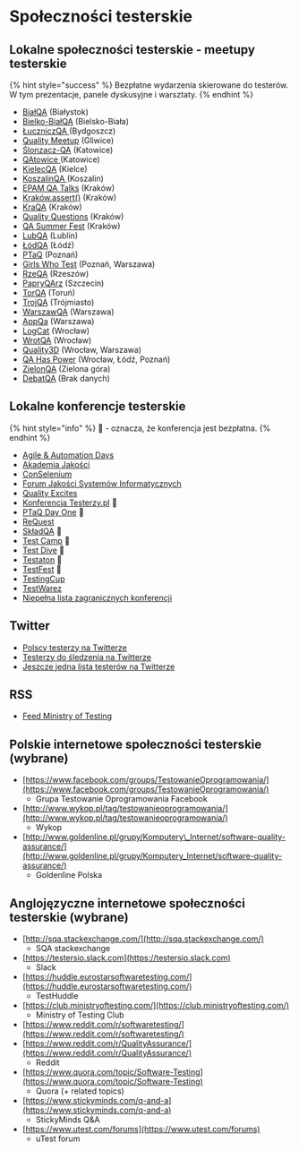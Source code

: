 # Społeczności testerskie

## Lokalne społeczności testerskie - meetupy testerskie

{% hint style="success" %}
Bezpłatne wydarzenia skierowane do testerów. W tym prezentacje, panele dyskusyjne i warsztaty.
{% endhint %}

* [BiałQA](https://www.facebook.com/groups/BialQA/) \(Białystok\)
* [Bielko-BiałQA](https://www.facebook.com/groups/2562108134001630/) \(Bielsko-Biała\)
* [ŁuczniczQA ](https://www.facebook.com/LuczniczQA/)\(Bydgoszcz\)
* [Quality Meetup](https://www.meetup.com/Quality-Meetup/) \(Gliwice\)
* [Ślonzacz-QA](https://www.facebook.com/slonzaczqa/) \(Katowice\)
* [QAtowice ](https://crossweb.pl/en/event-series/qatowice-meetup/)\(Katowice\)
* [KielecQA](https://www.facebook.com/kielecqa/) \(Kielce\)
* [KoszalinQA ](https://www.meetup.com/en-AU/KoszalinQA) \(Koszalin\)
* [EPAM QA Talks](https://www.facebook.com/Epam.Poland/) \(Kraków\)
* [Kraków.assert\(\)](https://www.meetup.com/pl-PL/krakow-assert/) \(Kraków\)
* [KraQA](https://www.meetup.com/KraQA-pl/) \(Kraków\)
* [Quality Questions](https://www.meetup.com/High-Quality-Code-Fans/) \(Kraków\)
* [QA Summer Fest](https://www.facebook.com/miquido/) \(Kraków\)
* [LubQA](https://www.facebook.com/LubQA/) \(Lublin\)
* [ŁódQA](https://www.facebook.com/LodQA/) \(Łódź\)
* [PTaQ](https://www.facebook.com/PTaQGroup/) \(Poznań\)
* [Girls Who Test](https://www.facebook.com/girls.who.test/) \(Poznań, Warszawa\)
* [RzeQA](https://www.facebook.com/rzeqa/) \(Rzeszów\)
* [PapryQArz](https://www.facebook.com/papryQArz/) \(Szczecin\)
* [TorQA](https://www.facebook.com/torqatorun/) \(Toruń\)
* [TrojQA](https://www.facebook.com/trojqa/) \(Trójmiasto\)
* [WarszawQA](https://www.facebook.com/WarszawQA) \(Warszawa\)
* [AppQa](https://www.facebook.com/AppQaMeetup/) \(Warszawa\)
* [LogCat](https://www.facebook.com/LogCatMeetup/) \(Wrocław\)
* [WrotQA](https://www.facebook.com/WrotQA/) \(Wrocław\)
* [Quality3D](https://www.facebook.com/SjsiOrg/) \(Wrocław, Warszawa\)
* [QA Has Power](https://www.facebook.com/StxNext/) \(Wrocław, Łódź, Poznań\)
* [ZielonQA](https://www.facebook.com/globallogicpoland) \(Zielona góra\)
* [DebatQA](https://www.facebook.com/DebatQA/) \(Brak danych\)

## Lokalne konferencje testerskie

{% hint style="info" %}
🙋 - oznacza, że konferencja jest bezpłatna.
{% endhint %}

* [Agile & Automation Days](https://aadays.pl/)
* [Akademia Jakości](http://successpoint.pl/)
* [ConSelenium](http://conselenium.pl/)
* [Forum Jakości Systemów Informatycznych ](https://www.computerworld.pl/)
* [Quality Excites](https://www.qualityexcites.pl)
* [Konferencja Testerzy.pl](http://konferencja.testerzy.pl/) 🙋
* [PTaQ Day One](http://dayone.ptaq.org/) 🙋
* [ReQuest](https://ReQuest.pl)
* [SkładQA](http://kraqa.pl/) 🙋
* [Test Camp](https://testcamp.pl/) 🙋
* [Test Dive](http://www.testdive.pl/) 🙋
* [Testaton](http://testaton.pl/) 🙋
* [TestFest](https://testfest.pl/) 🙋
* [TestingCup](http://testingcup.pl/)
* [TestWarez](https://testwarez.pl)
* [Niepełna lista zagranicznych konferencji](https://testingconferences.org/)

## Twitter

* [Polscy testerzy na Twitterze](https://twitter.com/PWicherski/lists/polscy-testerzy)
* [Testerzy do śledzenia na Twitterze](https://twitter.com/kinofrost/lists/testers-to-follow)
* [Jeszcze jedna lista testerów na Twitterze](https://twitter.com/SheyMouse/lists/test-tweeps)

## RSS

* [Feed Ministry of Testing](https://www.ministryoftesting.com/feeds/blogs)

## Polskie internetowe społeczności testerskie \(wybrane\)

* [https://www.facebook.com/groups/TestowanieOprogramowania/](https://www.facebook.com/groups/TestowanieOprogramowania/)
  * Grupa Testowanie Oprogramowania Facebook
* [http://www.wykop.pl/tag/testowanieoprogramowania/](http://www.wykop.pl/tag/testowanieoprogramowania/)
  * Wykop
* [http://www.goldenline.pl/grupy/Komputery\_Internet/software-quality-assurance/](http://www.goldenline.pl/grupy/Komputery_Internet/software-quality-assurance/)
  * Goldenline Polska

## Anglojęzyczne internetowe społeczności testerskie \(wybrane\)

* [http://sqa.stackexchange.com/](http://sqa.stackexchange.com/)
  * SQA stackexchange
* [https://testersio.slack.com](https://testersio.slack.com)
  * Slack
* [https://huddle.eurostarsoftwaretesting.com/](https://huddle.eurostarsoftwaretesting.com/)
  * TestHuddle
* [https://club.ministryoftesting.com/](https://club.ministryoftesting.com/)
  * Ministry of Testing Club
* [https://www.reddit.com/r/softwaretesting/](https://www.reddit.com/r/softwaretesting/)
* [https://www.reddit.com/r/QualityAssurance/](https://www.reddit.com/r/QualityAssurance/)
  * Reddit
* [https://www.quora.com/topic/Software-Testing](https://www.quora.com/topic/Software-Testing)
  * Quora \(+ related topics\)
* [https://www.stickyminds.com/q-and-a](https://www.stickyminds.com/q-and-a)
  * StickyMinds Q&A
* [https://www.utest.com/forums](https://www.utest.com/forums)
  * uTest forum

